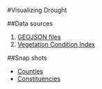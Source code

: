 #Visualizing Drought

##Data sources
1. [GEOJSON files](https://github.com/mikelmaron/kenya-election-data/tree/master/data)
2. [Vegetation Condition Index](http://www.ndma.go.ke/index.php/resource-centre/send/57-drought-updates/1624-vegetation-condition-index-as-at-january-18-2017)

##Snap shots
* [Counties](https://bytebucket.org/timosville/drought_vis_2017/raw/ae988b2363773b43d24952fc0e5a4a9232647ab7/snapshot/1.png?token=c8ed2a0f01418321785f80454a2f5aa66843a244)
* [Constituencies](https://bytebucket.org/timosville/drought_vis_2017/raw/8de26170eb635b6d2d6152e6b1ee21752ebdfc40/snapshot/2.png?token=aa0e1aeb4e16c7343e2f312bb266cb3d15f3ee83)